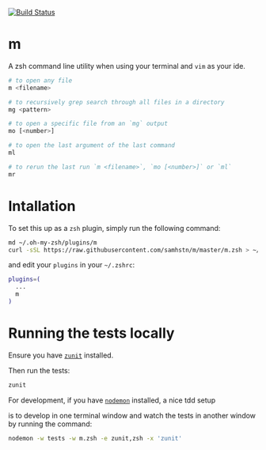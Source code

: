 [![Build Status](https://travis-ci.org/samhstn/m.svg?branch=master)](https://travis-ci.org/samhstn/m)

# m

A zsh command line utility when using your terminal and `vim` as your ide.

```bash
# to open any file
m <filename>

# to recursively grep search through all files in a directory
mg <pattern>

# to open a specific file from an `mg` output
mo [<number>]

# to open the last argument of the last command
ml

# to rerun the last run `m <filename>`, `mo [<number>]` or `ml`
mr
```

# Intallation

To set this up as a `zsh` plugin, simply run the following command:

```zsh
md ~/.oh-my-zsh/plugins/m
curl -sSL https://raw.githubusercontent.com/samhstn/m/master/m.zsh > ~/.oh-my-zsh/plugins/m/m.plugin.zsh
```

and edit your `plugins` in your `~/.zshrc`:

```zsh
plugins=(
  ...
  m
)
```

# Running the tests locally

Ensure you have [`zunit`](https://github.com/zunit-zsh/zunit) installed.

Then run the tests:

```bash
zunit
```

For development, if you have [`nodemon`](https://github.com/remy/nodemon) installed, a nice tdd setup

is to develop in one terminal window and watch the tests in another window by running the command:

```bash
nodemon -w tests -w m.zsh -e zunit,zsh -x 'zunit'
```
